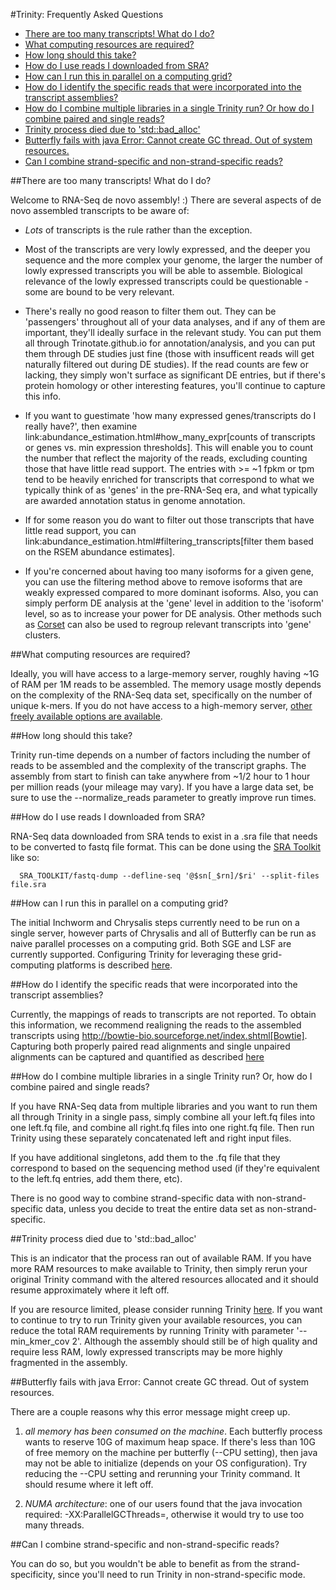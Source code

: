 #Trinity: Frequently Asked Questions

- [There are too many transcripts! What do I do?](#ques_why_so_many_transcripts)
- [What computing resources are required?](#ques_comp_resources_required)
- [How long should this take?](#ques_how_long)
- [How do I use reads I downloaded from SRA?](#ques_sra_fq_conversion)
- [How can I run this in parallel on a computing grid?](#ques_computing_grid)
- [How do I identify the specific reads that were incorporated into the transcript assemblies?](#ques_reads_in_assembly)
- [How do I combine multiple libraries in a single Trinity run? Or how do I combine paired and single reads?](#ques_mult_seq_libraries)
- [Trinity process died due to 'std::bad_alloc'](#ques_bad_alloc)
- [Butterfly fails with java Error: Cannot create GC thread. Out of system resources.](#ques_butterfly_GC_thread_fail)
- [Can I combine strand-specific and non-strand-specific reads?](#ques_combine_SS_w_DS_reads)


<a name="ques_why_so_many_transcripts"></a>
##There are too many transcripts!  What do I do?

Welcome to RNA-Seq de novo assembly!  :)  There are several aspects of de novo assembled transcripts to be aware of:

-  *Lots* of transcripts is the rule rather than the exception.  

-  Most of the transcripts are very lowly expressed, and the deeper you sequence and the more complex your genome, the larger the number of lowly expressed transcripts you will be able to assemble.  Biological relevance of the lowly expressed transcripts could be questionable - some are bound to be very relevant.

-  There's really no good reason to filter them out.  They can be 'passengers' throughout all of your data analyses, and if any of them are important, they'll ideally surface in the relevant study.   You can put them all through Trinotate.github.io for annotation/analysis, and you can put them through DE studies just fine (those with insufficent reads will get naturally filtered out during DE studies).  If the read counts are few or lacking, they simply won't surface as significant DE entries, but if there's protein homology or other interesting features, you'll continue to capture this info.

-  If you want to guestimate 'how many expressed genes/transcripts do I really have?', then examine link:abundance_estimation.html#how_many_expr[counts of transcripts or genes vs. min expression thresholds]. This will enable you to count the number that reflect the majority of the reads, excluding counting those that have little read support.  The entries with >= ~1 fpkm or tpm tend to be heavily enriched for transcripts that correspond to what we typically think of as 'genes' in the pre-RNA-Seq era, and what typically are awarded annotation status in genome annotation. 

-  If for some reason you do want to filter out those transcripts that have little read support, you can link:abundance_estimation.html#filtering_transcripts[filter them based on the RSEM abundance estimates].

-  If you're concerned about having too many isoforms for a given gene, you can use the filtering method above to remove isoforms that are weakly expressed compared to more dominant isoforms.  Also, you can simply perform DE analysis at the 'gene' level in addition to the 'isoform' level, so as to increase your power for DE analysis.  Other methods such as [Corset](http://genomebiology.com/2014/15/7/410) can also be used to regroup relevant transcripts into 'gene' clusters.


<a name="ques_comp_resources_required"></a>
##What computing resources are required?

Ideally, you will have access to a large-memory server, roughly having ~1G of RAM per 1M reads to be assembled.  The memory usage mostly depends on the complexity of the RNA-Seq data set, specifically on the number of unique k-mers.  If you do not have access to a high-memory server, [other freely available options are available](Accessing-Trinity-on-Publicly-Available-Compute-Resources).

<a name="ques_how_long"></a>
##How long should this take?

Trinity run-time depends on a number of factors including the number of reads to be assembled and the complexity of the transcript graphs.  The assembly from start to finish can take anywhere from ~1/2 hour to 1 hour per million reads (your mileage may vary).  If you have a large data set, be sure to use the --normalize_reads parameter to greatly improve run times.



<a name="ques_sra_fq_conversion"></a>
##How do I use reads I downloaded from SRA?

RNA-Seq data downloaded from SRA tends to exist in a .sra file that needs to be converted to fastq file format.  This can be done using the [SRA Toolkit](http://www.ncbi.nlm.nih.gov/Traces/sra/sra.cgi?cmd=show&f=software&m=software&s=software) like so:

      SRA_TOOLKIT/fastq-dump --defline-seq '@$sn[_$rn]/$ri' --split-files file.sra

<a name="ques_computing_grid"></a>
##How can I run this in parallel on a computing grid?

The initial Inchworm and Chrysalis steps currently need to be run on a single server, however parts of Chrysalis and all of Butterfly can be run as naive parallel processes on a computing grid. Both SGE and LSF are currently supported. Configuring Trinity for leveraging these grid-computing platforms is described [here](Installing-Trinity#grid_conf).


<a name="ques_reads_in_assembly"></a>
##How do I identify the specific reads that were incorporated into the transcript assemblies?

Currently, the mappings of reads to transcripts are not reported.  To obtain this information, we recommend realigning the reads to the assembled transcripts using http://bowtie-bio.sourceforge.net/index.shtml[Bowtie]. Capturing both properly paired read alignments and single unpaired alignments can be captured and quantified as described [here](RNA-Seq-Read-Representation-by-Trinity-Assembly)


<a name="ques_mult_seq_libraries"></a>
##How do I combine multiple libraries in a single Trinity run? Or, how do I combine paired and single reads?

If you have RNA-Seq data from multiple libraries and you want to run them all through Trinity in a single pass, simply combine all your left.fq files into one left.fq file, and combine all right.fq files into one right.fq file. Then run Trinity using these separately concatenated left and right input files.  

If you have additional singletons, add them to the .fq file that they correspond to based on the sequencing method used (if they're equivalent to the left.fq entries, add them there, etc).

There is no good way to combine strand-specific data with non-strand-specific data, unless you decide to treat the entire data set as non-strand-specific.


<a name="ques_bad_alloc"></a>
##Trinity process died due to 'std::bad_alloc'

This is an indicator that the process ran out of available RAM. If you have more RAM resources to make available to Trinity, then simply rerun your original Trinity command with the altered resources allocated and it should resume approximately where it left off.  

If you are resource limited, please consider running Trinity [here](Accessing-Trinity-on-Publicly-Available-Compute-Resources).  If you want to continue to try to run Trinity given your available resources, you can reduce the total RAM requirements by running Trinity with parameter '--min_kmer_cov 2'. Although the assembly should still be of high quality and require less RAM, lowly expressed transcripts may be more highly fragmented in the assembly.


<a name="ques_butterfly_GC_thread_fail"></a>
##Butterfly fails with java Error: Cannot create GC thread. Out of system resources.

There are a couple reasons why this error message might creep up.

1.  *all memory has been consumed on the machine*.  Each butterfly process wants to reserve 10G of maximum heap space.  If there's less than 10G of free memory on the machine per butterfly (--CPU setting), then java may not be able to initialize (depends on your OS configuration).  Try reducing the --CPU setting and rerunning your Trinity command. It should resume where it left off.

2.  *NUMA architecture*:  one of our users found that the java invocation required: -XX:ParallelGCThreads=<Numerical Thread Count>, otherwise it would try to use too many threads.

<a name="ques_combine_SS_w_DS_reads"></a>
##Can I combine strand-specific and non-strand-specific reads? 

You can do so, but you wouldn't be able to benefit as from the strand-specificity, since you'll need to run Trinity in non-strand-specific mode.
